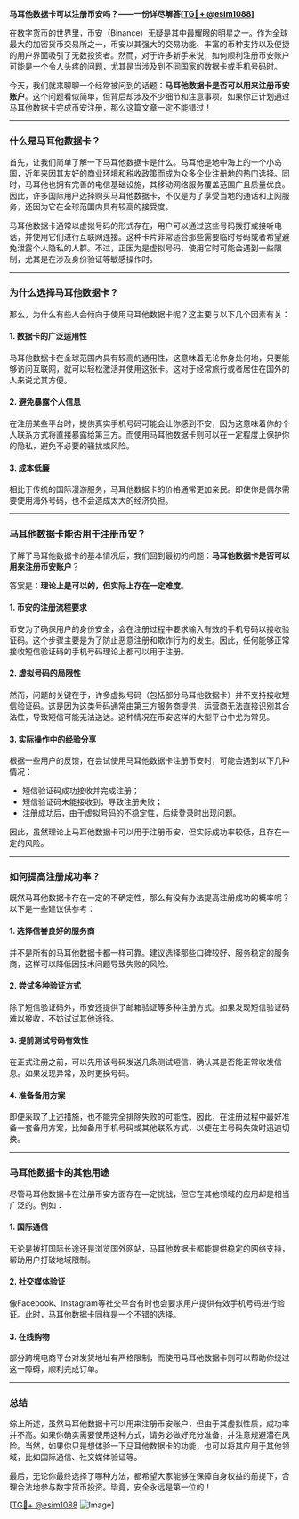 **马耳他数据卡可以注册币安吗？——一份详尽解答[[TG💪+ @esim1088](https://t.me/s/esim1088)]**

在数字货币的世界里，币安（Binance）无疑是其中最耀眼的明星之一。作为全球最大的加密货币交易所之一，币安以其强大的交易功能、丰富的币种支持以及便捷的用户界面吸引了无数投资者。然而，对于许多新手来说，如何顺利注册币安账户可能是一个令人头疼的问题，尤其是当涉及到不同国家的数据卡或手机号码时。

今天，我们就来聊聊一个经常被问到的话题：**马耳他数据卡是否可以用来注册币安账户**。这个问题看似简单，但背后却涉及不少细节和注意事项。如果你正计划通过马耳他数据卡完成币安注册，那么这篇文章一定不能错过！

---

### **什么是马耳他数据卡？**

首先，让我们简单了解一下马耳他数据卡是什么。马耳他是地中海上的一个小岛国，近年来因其友好的商业环境和税收政策而成为众多企业注册地的热门选择。同时，马耳他也拥有完善的电信基础设施，其移动网络服务覆盖范围广且质量优良。因此，许多国际用户选择购买马耳他数据卡，不仅是为了享受当地的通话和上网服务，还因为它在全球范围内具有较高的接受度。

马耳他数据卡通常以虚拟号码的形式存在，用户可以通过这些号码拨打或接听电话，并使用它们进行互联网连接。这种卡片非常适合那些需要临时号码或者希望避免泄露个人隐私的人群。不过，正因为是虚拟号码，使用它时可能会遇到一些限制，尤其是在涉及身份验证等敏感操作时。

---

### **为什么选择马耳他数据卡？**

那么，为什么有些人会倾向于使用马耳他数据卡呢？这主要与以下几个因素有关：

#### **1. 数据卡的广泛适用性**
马耳他数据卡在全球范围内具有较高的通用性，这意味着无论你身处何地，只要能够访问互联网，就可以轻松激活并使用这张卡。这对于经常旅行或者居住在国外的人来说尤其方便。

#### **2. 避免暴露个人信息**
在注册某些平台时，提供真实手机号码可能会让你感到不安，因为这意味着你的个人联系方式将直接暴露给第三方。而使用马耳他数据卡则可以在一定程度上保护你的隐私，避免不必要的骚扰或风险。

#### **3. 成本低廉**
相比于传统的国际漫游服务，马耳他数据卡的价格通常更加亲民。即使你是偶尔需要使用海外号码，也不会造成太大的经济负担。

---

### **马耳他数据卡能否用于注册币安？**

了解了马耳他数据卡的基本情况后，我们回到最初的问题：**马耳他数据卡是否可以用来注册币安账户**？

答案是：**理论上是可以的，但实际上存在一定难度**。

#### **1. 币安的注册流程要求**
币安为了确保用户的身份安全，会在注册过程中要求输入有效的手机号码以接收验证码。这个步骤主要是为了防止恶意注册和欺诈行为的发生。因此，任何能够正常接收短信验证码的手机号码理论上都可以用于注册。

#### **2. 虚拟号码的局限性**
然而，问题的关键在于，许多虚拟号码（包括部分马耳他数据卡）并不支持接收短信验证码。这是因为这类号码通常由第三方服务商提供，运营商无法直接识别其合法性，导致短信可能无法送达。这种情况在币安这样的大型平台中尤为常见。

#### **3. 实际操作中的经验分享**
根据一些用户的反馈，在尝试使用马耳他数据卡注册币安时，可能会遇到以下几种情况：
- 短信验证码成功接收并完成注册；
- 短信验证码未能接收到，导致注册失败；
- 注册成功后，由于虚拟号码的不稳定性，后续登录时出现问题。

因此，虽然理论上马耳他数据卡可以用于注册币安，但实际成功率较低，且存在一定的风险。

---

### **如何提高注册成功率？**

既然马耳他数据卡存在一定的不确定性，那么有没有办法提高注册成功的概率呢？以下是一些建议供参考：

#### **1. 选择信誉良好的服务商**
并不是所有的马耳他数据卡都一样可靠。建议选择那些口碑较好、服务稳定的服务商，这样可以降低因技术问题导致失败的风险。

#### **2. 尝试多种验证方式**
除了短信验证码外，币安还提供了邮箱验证等多种注册方式。如果发现短信验证码难以接收，不妨试试其他途径。

#### **3. 提前测试号码有效性**
在正式注册之前，可以先用该号码发送几条测试短信，确认其是否能正常收发信息。如果发现异常，及时更换号码。

#### **4. 准备备用方案**
即便采取了上述措施，也不能完全排除失败的可能性。因此，在注册过程中最好准备一套备用方案，比如备用手机号码或其他联系方式，以便在主号码失效时迅速切换。

---

### **马耳他数据卡的其他用途**

尽管马耳他数据卡在注册币安方面存在一定挑战，但它在其他领域的应用却是相当广泛的。例如：

#### **1. 国际通信**
无论是拨打国际长途还是浏览国外网站，马耳他数据卡都能提供稳定的网络支持，帮助用户打破地域限制。

#### **2. 社交媒体验证**
像Facebook、Instagram等社交平台有时也会要求用户提供有效手机号码进行验证。此时，马耳他数据卡同样是一个不错的选择。

#### **3. 在线购物**
部分跨境电商平台对发货地址有严格限制，而使用马耳他数据卡则可以帮助你绕过这一障碍，顺利完成订单。

---

### **总结**

综上所述，虽然马耳他数据卡可以用来注册币安账户，但由于其虚拟性质，成功率并不高。如果你确实需要使用这种方式，请务必做好充分准备，并注意规避潜在风险。当然，如果你只是想体验一下马耳他数据卡的功能，也可以将其应用于其他领域，比如国际通信、社交媒体验证等。

最后，无论你最终选择了哪种方法，都希望大家能够在保障自身权益的前提下，合理合法地参与数字货币投资。毕竟，安全永远是第一位的！

[[TG💪+ @esim1088](https://t.me/s/esim1088) ![Image](https://i.postimg.cc/4NQfJmqS/Snipaste-2025-05-13-00-14-12.png)]